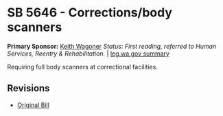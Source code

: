 # SB 5646 - Corrections/body scanners
**Primary Sponsor:** [Keith Wagoner](/person/leg/keith.wagoner.md)
*Status: First reading, referred to Human Services, Reentry & Rehabilitation.* | [leg.wa.gov summary](https://app.leg.wa.gov/billsummary?BillNumber=5646&Year=2021)

Requiring full body scanners at correctional facilities.

## Revisions
* [Original Bill](1/)